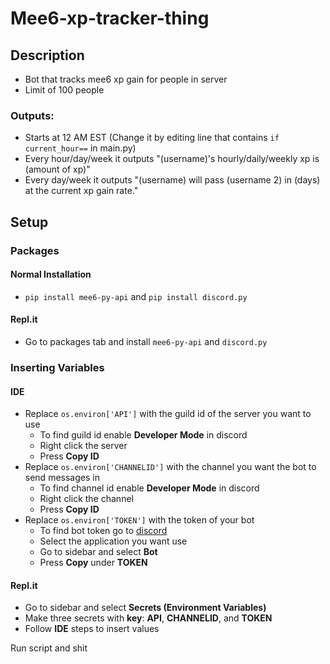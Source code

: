 # Mee6-xp-tracker-thing

## Description

- Bot that tracks mee6 xp gain for people in server
- Limit of 100 people

### Outputs:

- Starts at 12 AM EST (Change it by editing line that contains `if current_hour==` in main.py)
- Every hour/day/week it outputs "(username)'s hourly/daily/weekly xp is (amount of xp)"
- Every day/week it outputs "(username) will pass (username 2) in (days) at the current xp gain rate."

## Setup

### Packages

#### Normal Installation
- `pip install mee6-py-api` and `pip install discord.py`

#### Repl.it
- Go to packages tab and install `mee6-py-api` and `discord.py`

### Inserting Variables

#### IDE

- Replace `os.environ['API']` with the guild id of the server you want to use
  - To find guild id enable **Developer Mode** in discord
  - Right click the server 
  - Press **Copy ID**
- Replace `os.environ['CHANNELID']` with the channel you want the bot to send messages in
  - To find channel id enable **Developer Mode** in discord
  - Right click the channel  
  - Press **Copy ID**
- Replace `os.environ['TOKEN']` with the token of your bot 
  - To find bot token go to [discord](https://discord.com/developers/applications)
  - Select the application you want use
  - Go to sidebar and select **Bot**
  - Press **Copy** under **TOKEN**

#### Repl.it

- Go to sidebar and select **Secrets (Environment Variables)**
- Make three secrets with **key**: **API**, **CHANNELID**, and **TOKEN**
- Follow **IDE** steps to insert values

Run script and shit
